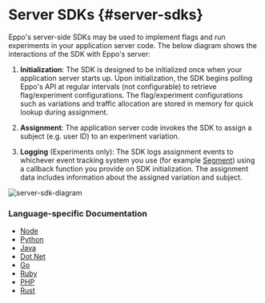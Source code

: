 # Server SDKs {#server-sdks}

Eppo's server-side SDKs may be used to implement flags and run experiments in your application server code. The below diagram shows the interactions of the SDK with Eppo's server:

1. **Initialization**: The SDK is designed to be initialized once when your application server starts up. Upon initialization, the SDK begins polling Eppo's API at regular intervals (not configurable) to retrieve flag/experiment configurations. The flag/experiment configurations such as variations and traffic allocation are stored in memory for quick lookup during assignment.

2. **Assignment**: The application server code invokes the SDK to assign a subject (e.g. user ID) to an experiment variation.

3. **Logging** (Experiments only): The SDK logs assignment events to whichever event tracking system you use (for example [Segment](https://segment.com/docs/)) using a callback function you provide on SDK initialization. The assignment data includes information about the assigned variation and subject.

![server-sdk-diagram](/img/connecting-data/server-sdk-diagram.png)

### Language-specific Documentation

- [Node](/sdks/server-sdks/node/intro)
- [Python](/sdks/server-sdks/python)
- [Java](/sdks/server-sdks/java)
- [Dot Net](/sdks/server-sdks/dotnet)
- [Go](/sdks/server-sdks/go)
- [Ruby](/sdks/server-sdks/ruby/intro)
- [PHP](/sdks/server-sdks/php)
- [Rust](/sdks/server-sdks/rust)
